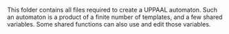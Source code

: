 This folder contains all files required to create a UPPAAL
automaton. Such an automaton is a product of a finite number of
templates, and a few shared variables. Some shared functions can also
use and edit those variables.
